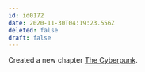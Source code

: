 ```yaml
---
id: id0172
date: 2020-11-30T04:19:23.556Z
deleted: false
draft: false
---
```


Created a new chapter [The Cyberpunk][1].

[1]: the-cyberpunk.html

